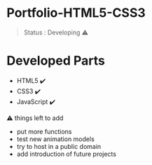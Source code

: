 ﻿<h1>Portfolio-HTML5-CSS3</h1>
 
 
> Status : Developing ⚠️


<h1>Developed Parts</h1>


+ HTML5 ✔️ 
+ CSS3 ✔️ 
+ JavaScript ✔️ 


⚠️ things left to add

+ put more functions
+ test new animation models
+ try to host in a public domain
+ add introduction of future projects
